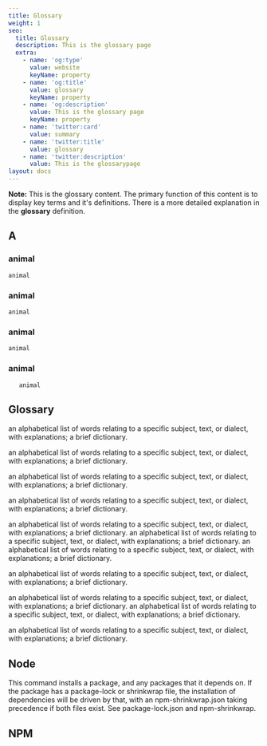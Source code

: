 ```yaml
---
title: Glossary
weight: 1
seo:
  title: Glossary
  description: This is the glossary page
  extra:
    - name: 'og:type'
      value: website
      keyName: property
    - name: 'og:title'
      value: glossary
      keyName: property
    - name: 'og:description'
      value: This is the glossary page
      keyName: property
    - name: 'twitter:card'
      value: summary
    - name: 'twitter:title'
      value: glossary
    - name: 'twitter:description'
      value: This is the glossarypage
layout: docs
---
```


<div class="note">
  <strong>Note:</strong> This is the glossary content. The primary function of this content is to display key terms and it's definitions. There is a more detailed explanation in the <strong>glossary</strong> definition.
</div>

## A
  ### animal
    animal
  ### animal
    animal
  ### animal
    animal
  ### animal
       animal


## Glossary

an alphabetical list of words relating to a specific subject, text, or dialect, with explanations; a brief dictionary.

an alphabetical list of words relating to a specific subject, text, or dialect, with explanations; a brief dictionary.


an alphabetical list of words relating to a specific subject, text, or dialect, with explanations; a brief dictionary.




an alphabetical list of words relating to a specific subject, text, or dialect, with explanations; a brief dictionary.


an alphabetical list of words relating to a specific subject, text, or dialect, with explanations; a brief dictionary.
an alphabetical list of words relating to a specific subject, text, or dialect, with explanations; a brief dictionary.
an alphabetical list of words relating to a specific subject, text, or dialect, with explanations; a brief dictionary.

an alphabetical list of words relating to a specific subject, text, or dialect, with explanations; a brief dictionary.


an alphabetical list of words relating to a specific subject, text, or dialect, with explanations; a brief dictionary.
an alphabetical list of words relating to a specific subject, text, or dialect, with explanations; a brief dictionary.


an alphabetical list of words relating to a specific subject, text, or dialect, with explanations; a brief dictionary.

## Node

This command installs a package, and any packages that it depends on. If the package has a package-lock or shrinkwrap file, the installation of dependencies will be driven by that, with an npm-shrinkwrap.json taking precedence if both files exist. See package-lock.json and npm-shrinkwrap.


## NPM

